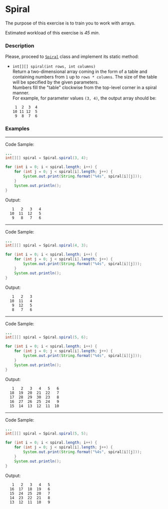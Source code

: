 # Spiral

The purpose of this exercise is to train you to work with arrays.

Estimated workload of this exercise is _45 min_.

### Description

Please, proceed to [`Spiral`](src/main/java/com/epam/rd/autotasks/Spiral.java)
class and implement its static method:

* `int[][] spiral(int rows, int columns)`\
  Return a two-dimensional array coming in the form of a table and containing numbers from `1` up to `rows * columns`.
  The size of the table will be specified by the given parameters.\
  Numbers fill the "table" clockwise from the top-level corner in a spiral manner.\
  For example, for parameter values `(3, 4)`, the output array should be:
    ```
     1  2  3  4
    10 11 12  5
     9  8  7  6
    ```

### Examples

---
Code Sample:

```java
...
int[][] spiral = Spiral.spiral(3, 4);

for (int i = 0; i < spiral.length; i++) {
    for (int j = 0; j < spiral[i].length; j++) {
        System.out.print(String.format("%4s", spiral[i][j]));
    }
    System.out.println();
}

```

Output:

```
   1   2   3   4
  10  11  12   5
   9   8   7   6
```

---
Code Sample:

```java
...
int[][] spiral = Spiral.spiral(4, 3);

for (int i = 0; i < spiral.length; i++) {
    for (int j = 0; j < spiral[i].length; j++) {
        System.out.print(String.format("%4s", spiral[i][j]));
    }
    System.out.println();
}

```

Output:

```
   1   2   3
  10  11   4
   9  12   5
   8   7   6
```

---
Code Sample:

```java
...
int[][] spiral = Spiral.spiral(5, 6);

for (int i = 0; i < spiral.length; i++) {
    for (int j = 0; j < spiral[i].length; j++) {
        System.out.print(String.format("%4s", spiral[i][j]));
    }
    System.out.println();
}

```

Output:

```
   1   2   3   4   5   6
  18  19  20  21  22   7
  17  28  29  30  23   8
  16  27  26  25  24   9
  15  14  13  12  11  10
```

---
Code Sample:

```java
...
int[][] spiral = Spiral.spiral(5, 5);

for (int i = 0; i < spiral.length; i++) {
    for (int j = 0; j < spiral[i].length; j++) {
        System.out.print(String.format("%4s", spiral[i][j]));
    }
    System.out.println();
}

```

Output:

```
   1   2   3   4   5
  16  17  18  19   6
  15  24  25  20   7
  14  23  22  21   8
  13  12  11  10   9
```
